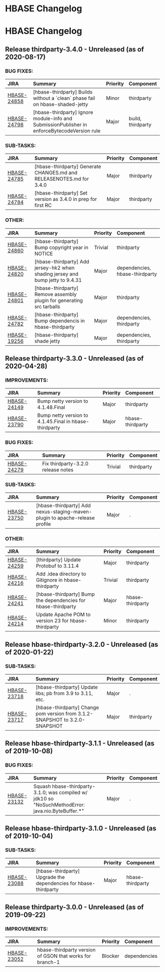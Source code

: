 # HBASE Changelog
<!---
 Licensed to the Apache Software Foundation (ASF) under one
 or more contributor license agreements.  See the NOTICE file
 distributed with this work for additional information
 regarding copyright ownership.  The ASF licenses this file
 to you under the Apache License, Version 2.0 (the
 "License"); you may not use this file except in compliance
 with the License.  You may obtain a copy of the License at

     http://www.apache.org/licenses/LICENSE-2.0

 Unless required by applicable law or agreed to in writing, software
 distributed under the License is distributed on an "AS IS" BASIS,
 WITHOUT WARRANTIES OR CONDITIONS OF ANY KIND, either express or implied.
 See the License for the specific language governing permissions and
 limitations under the License.



CHANGES.md and RELEASENOTES.md were generated using yetus releasedocmaker.

First make sure what is in JIRA agrees with what is in git and vice-versa.
Thirdparty version numbers are of the form thirdparty-x.y.z.

Then run the hbase script that updates CHANGES and RELEASENOTES. For
example:

 $  source ../hbase.git/dev-support/create-release/release-util.sh; update_releasenotes `pwd` thirdparty-2.2.0

The 'pwd' argument says where the thirdparty files to edit are and the
last argument is the version to search JIRA with.

DO NOT REMOVE THIS MARKER; FOR INTERPOLATING CHANGES!-->
# HBASE Changelog

## Release thirdparty-3.4.0 - Unreleased (as of 2020-08-17)



### BUG FIXES:

| JIRA | Summary | Priority | Component |
|:---- |:---- | :--- |:---- |
| [HBASE-24858](https://issues.apache.org/jira/browse/HBASE-24858) | [hbase-thirdparty] Builds without a \`clean\` phase fail on hbase-shaded-jetty |  Minor | thirdparty |
| [HBASE-24798](https://issues.apache.org/jira/browse/HBASE-24798) | [hbase-thirdparty] Ignore module-info and SubmissionPublisher in enforceBytecodeVersion rule |  Major | build, thirdparty |


### SUB-TASKS:

| JIRA | Summary | Priority | Component |
|:---- |:---- | :--- |:---- |
| [HBASE-24785](https://issues.apache.org/jira/browse/HBASE-24785) | [hbase-thirdparty] Generate CHANGES.md and RELEASENOTES.md for 3.4.0 |  Major | thirdparty |
| [HBASE-24784](https://issues.apache.org/jira/browse/HBASE-24784) | [hbase-thirdparty] Set version as 3.4.0 in prep for first RC |  Major | thirdparty |


### OTHER:

| JIRA | Summary | Priority | Component |
|:---- |:---- | :--- |:---- |
| [HBASE-24860](https://issues.apache.org/jira/browse/HBASE-24860) | [hbase-thirdparty] Bump copyright year in NOTICE |  Trivial | thirdparty |
| [HBASE-24820](https://issues.apache.org/jira/browse/HBASE-24820) | [hbase-thirdparty] Add jersey-hk2 when shading jersey and bump jetty to 9.4.31 |  Major | dependencies, hbase-thirdparty |
| [HBASE-24801](https://issues.apache.org/jira/browse/HBASE-24801) | [hbase-thirdparty] Remove assembly plugin for generating src tarballs |  Major | thirdparty |
| [HBASE-24782](https://issues.apache.org/jira/browse/HBASE-24782) | [hbase-thirdparty] Bump dependencis in hbase-thirdparty |  Major | dependencies, thirdparty |
| [HBASE-19256](https://issues.apache.org/jira/browse/HBASE-19256) | [hbase-thirdparty] shade jetty |  Major | dependencies, thirdparty |


## Release thirdparty-3.3.0 - Unreleased (as of 2020-04-28)



### IMPROVEMENTS:

| JIRA | Summary | Priority | Component |
|:---- |:---- | :--- |:---- |
| [HBASE-24149](https://issues.apache.org/jira/browse/HBASE-24149) | Bump netty version to 4.1.48.Final |  Major | thirdparty |
| [HBASE-23790](https://issues.apache.org/jira/browse/HBASE-23790) | Bump netty version to 4.1.45.Final in hbase-thirdparty |  Major | hbase-thirdparty |


### BUG FIXES:

| JIRA | Summary | Priority | Component |
|:---- |:---- | :--- |:---- |
| [HBASE-24279](https://issues.apache.org/jira/browse/HBASE-24279) | Fix thirdparty-3.2.0 release notes |  Trivial | thirdparty |


### SUB-TASKS:

| JIRA | Summary | Priority | Component |
|:---- |:---- | :--- |:---- |
| [HBASE-23750](https://issues.apache.org/jira/browse/HBASE-23750) | [hbase-thirdparty] Add nexus-staging-maven-plugin to apache-release profile |  Major | . |


### OTHER:

| JIRA | Summary | Priority | Component |
|:---- |:---- | :--- |:---- |
| [HBASE-24259](https://issues.apache.org/jira/browse/HBASE-24259) | [thirdparty] Update Protobuf to 3.11.4 |  Major | thirdparty |
| [HBASE-24216](https://issues.apache.org/jira/browse/HBASE-24216) | Add .idea directory to Gitignore in hbase-thirdparty |  Trivial | thirdparty |
| [HBASE-24241](https://issues.apache.org/jira/browse/HBASE-24241) | [hbase-thirdparty] Bump the dependencies for hbase-thirdparty |  Major | hbase-thirdparty |
| [HBASE-24214](https://issues.apache.org/jira/browse/HBASE-24214) | Update Apache POM to version 23 for hbase-thirdparty |  Minor | thirdparty |


## Release hbase-thirdparty-3.2.0 - Unreleased (as of 2020-01-22)



### SUB-TASKS:

| JIRA | Summary | Priority | Component |
|:---- |:---- | :--- |:---- |
| [HBASE-23718](https://issues.apache.org/jira/browse/HBASE-23718) | [hbase-thirdparty] Update libs; pb from 3.9 to 3.11, etc. |  Major | . |
| [HBASE-23717](https://issues.apache.org/jira/browse/HBASE-23717) | [hbase-thirdparty] Change pom version from 3.1.2-SNAPSHOT to 3.2.0-SNAPSHOT |  Major | thirdparty |


## Release hbase-thirdparty-3.1.1 - Unreleased (as of 2019-10-08)



### BUG FIXES:

| JIRA | Summary | Priority | Component |
|:---- |:---- | :--- |:---- |
| [HBASE-23132](https://issues.apache.org/jira/browse/HBASE-23132) | Squash hbase-thirdparty-3.1.0; was compiled w/ jdk10 so "NoSuchMethodError: java.nio.ByteBuffer.\*" |  Major | . |


## Release hbase-thirdparty-3.1.0 - Unreleased (as of 2019-10-04)



### SUB-TASKS:

| JIRA | Summary | Priority | Component |
|:---- |:---- | :--- |:---- |
| [HBASE-23088](https://issues.apache.org/jira/browse/HBASE-23088) | [hbase-thirdparty] Upgrade the dependencies for hbase-thirdparty |  Major | hbase-thirdparty |


## Release thirdparty-3.0.0 - Unreleased (as of 2019-09-22)

### IMPROVEMENTS:

| JIRA | Summary | Priority | Component |
|:---- |:---- | :--- |:---- |
| [HBASE-23052](https://issues.apache.org/jira/browse/HBASE-23052) | hbase-thirdparty version of GSON that works for branch-1 |  Blocker | dependencies |

